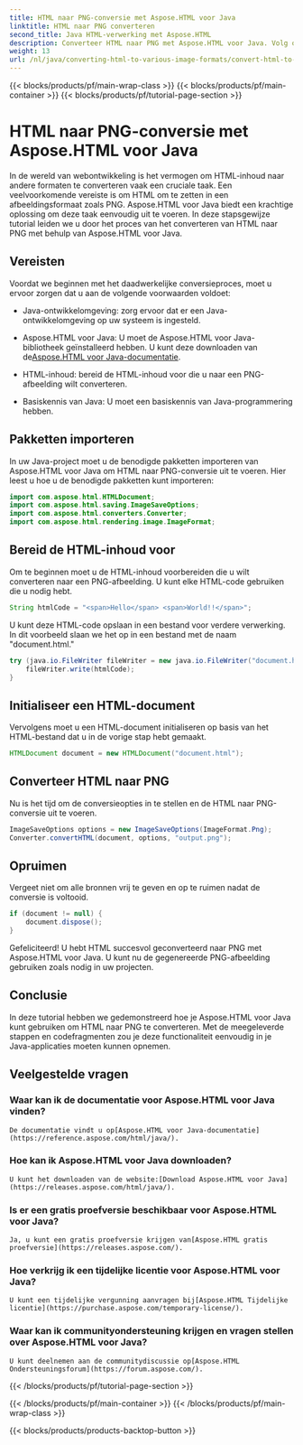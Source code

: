 ```yaml
---
title: HTML naar PNG-conversie met Aspose.HTML voor Java
linktitle: HTML naar PNG converteren
second_title: Java HTML-verwerking met Aspose.HTML
description: Converteer HTML naar PNG met Aspose.HTML voor Java. Volg onze stapsgewijze handleiding voor eenvoudige HTML-naar-PNG-conversie. Ga vandaag nog aan de slag!
weight: 13
url: /nl/java/converting-html-to-various-image-formats/convert-html-to-png/
---
```


{{< blocks/products/pf/main-wrap-class >}}
{{< blocks/products/pf/main-container >}}
{{< blocks/products/pf/tutorial-page-section >}}

# HTML naar PNG-conversie met Aspose.HTML voor Java


In de wereld van webontwikkeling is het vermogen om HTML-inhoud naar andere formaten te converteren vaak een cruciale taak. Een veelvoorkomende vereiste is om HTML om te zetten in een afbeeldingsformaat zoals PNG. Aspose.HTML voor Java biedt een krachtige oplossing om deze taak eenvoudig uit te voeren. In deze stapsgewijze tutorial leiden we u door het proces van het converteren van HTML naar PNG met behulp van Aspose.HTML voor Java.

## Vereisten

Voordat we beginnen met het daadwerkelijke conversieproces, moet u ervoor zorgen dat u aan de volgende voorwaarden voldoet:

- Java-ontwikkelomgeving: zorg ervoor dat er een Java-ontwikkelomgeving op uw systeem is ingesteld.

-  Aspose.HTML voor Java: U moet de Aspose.HTML voor Java-bibliotheek geïnstalleerd hebben. U kunt deze downloaden van de[Aspose.HTML voor Java-documentatie](https://reference.aspose.com/html/java/).

- HTML-inhoud: bereid de HTML-inhoud voor die u naar een PNG-afbeelding wilt converteren.

- Basiskennis van Java: U moet een basiskennis van Java-programmering hebben.

## Pakketten importeren

In uw Java-project moet u de benodigde pakketten importeren van Aspose.HTML voor Java om HTML naar PNG-conversie uit te voeren. Hier leest u hoe u de benodigde pakketten kunt importeren:

```java
import com.aspose.html.HTMLDocument;
import com.aspose.html.saving.ImageSaveOptions;
import com.aspose.html.converters.Converter;
import com.aspose.html.rendering.image.ImageFormat;
```

## Bereid de HTML-inhoud voor

Om te beginnen moet u de HTML-inhoud voorbereiden die u wilt converteren naar een PNG-afbeelding. U kunt elke HTML-code gebruiken die u nodig hebt.

```java
String htmlCode = "<span>Hello</span> <span>World!!</span>";
```

U kunt deze HTML-code opslaan in een bestand voor verdere verwerking. In dit voorbeeld slaan we het op in een bestand met de naam "document.html."

```java
try (java.io.FileWriter fileWriter = new java.io.FileWriter("document.html")) {
    fileWriter.write(htmlCode);
}
```

## Initialiseer een HTML-document

Vervolgens moet u een HTML-document initialiseren op basis van het HTML-bestand dat u in de vorige stap hebt gemaakt.

```java
HTMLDocument document = new HTMLDocument("document.html");
```

## Converteer HTML naar PNG

Nu is het tijd om de conversieopties in te stellen en de HTML naar PNG-conversie uit te voeren.

```java
ImageSaveOptions options = new ImageSaveOptions(ImageFormat.Png);
Converter.convertHTML(document, options, "output.png");
```

## Opruimen

Vergeet niet om alle bronnen vrij te geven en op te ruimen nadat de conversie is voltooid.

```java
if (document != null) {
    document.dispose();
}
```

Gefeliciteerd! U hebt HTML succesvol geconverteerd naar PNG met Aspose.HTML voor Java. U kunt nu de gegenereerde PNG-afbeelding gebruiken zoals nodig in uw projecten.

## Conclusie

In deze tutorial hebben we gedemonstreerd hoe je Aspose.HTML voor Java kunt gebruiken om HTML naar PNG te converteren. Met de meegeleverde stappen en codefragmenten zou je deze functionaliteit eenvoudig in je Java-applicaties moeten kunnen opnemen.

## Veelgestelde vragen

### Waar kan ik de documentatie voor Aspose.HTML voor Java vinden?
    De documentatie vindt u op[Aspose.HTML voor Java-documentatie](https://reference.aspose.com/html/java/).

### Hoe kan ik Aspose.HTML voor Java downloaden?
    U kunt het downloaden van de website:[Download Aspose.HTML voor Java](https://releases.aspose.com/html/java/).

### Is er een gratis proefversie beschikbaar voor Aspose.HTML voor Java?
    Ja, u kunt een gratis proefversie krijgen van[Aspose.HTML gratis proefversie](https://releases.aspose.com/).

### Hoe verkrijg ik een tijdelijke licentie voor Aspose.HTML voor Java?
    U kunt een tijdelijke vergunning aanvragen bij[Aspose.HTML Tijdelijke licentie](https://purchase.aspose.com/temporary-license/).

### Waar kan ik communityondersteuning krijgen en vragen stellen over Aspose.HTML voor Java?
    U kunt deelnemen aan de communitydiscussie op[Aspose.HTML Ondersteuningsforum](https://forum.aspose.com/).
{{< /blocks/products/pf/tutorial-page-section >}}

{{< /blocks/products/pf/main-container >}}
{{< /blocks/products/pf/main-wrap-class >}}

{{< blocks/products/products-backtop-button >}}
